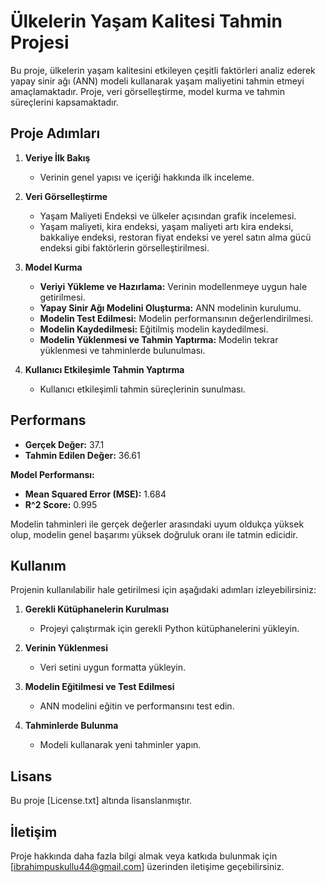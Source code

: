 # Ülkelerin Yaşam Kalitesi Tahmin Projesi

Bu proje, ülkelerin yaşam kalitesini etkileyen çeşitli faktörleri analiz ederek yapay sinir ağı (ANN) modeli kullanarak yaşam maliyetini tahmin etmeyi amaçlamaktadır. Proje, veri görselleştirme, model kurma ve tahmin süreçlerini kapsamaktadır.

## Proje Adımları

1. **Veriye İlk Bakış**
   - Verinin genel yapısı ve içeriği hakkında ilk inceleme.

2. **Veri Görselleştirme**
   - Yaşam Maliyeti Endeksi ve ülkeler açısından grafik incelemesi.
   - Yaşam maliyeti, kira endeksi, yaşam maliyeti artı kira endeksi, bakkaliye endeksi, restoran fiyat endeksi ve yerel satın alma gücü endeksi gibi faktörlerin görselleştirilmesi.

3. **Model Kurma**
   - **Veriyi Yükleme ve Hazırlama:** Verinin modellenmeye uygun hale getirilmesi.
   - **Yapay Sinir Ağı Modelini Oluşturma:** ANN modelinin kurulumu.
   - **Modelin Test Edilmesi:** Modelin performansının değerlendirilmesi.
   - **Modelin Kaydedilmesi:** Eğitilmiş modelin kaydedilmesi.
   - **Modelin Yüklenmesi ve Tahmin Yaptırma:** Modelin tekrar yüklenmesi ve tahminlerde bulunulması.

4. **Kullanıcı Etkileşimle Tahmin Yaptırma**
   - Kullanıcı etkileşimli tahmin süreçlerinin sunulması.

## Performans

- **Gerçek Değer:** 37.1
- **Tahmin Edilen Değer:** 36.61

**Model Performansı:**
- **Mean Squared Error (MSE):** 1.684
- **R^2 Score:** 0.995

Modelin tahminleri ile gerçek değerler arasındaki uyum oldukça yüksek olup, modelin genel başarımı yüksek doğruluk oranı ile tatmin edicidir.

## Kullanım

Projenin kullanılabilir hale getirilmesi için aşağıdaki adımları izleyebilirsiniz:

1. **Gerekli Kütüphanelerin Kurulması**
   - Projeyi çalıştırmak için gerekli Python kütüphanelerini yükleyin.

2. **Verinin Yüklenmesi**
   - Veri setini uygun formatta yükleyin.

3. **Modelin Eğitilmesi ve Test Edilmesi**
   - ANN modelini eğitin ve performansını test edin.

4. **Tahminlerde Bulunma**
   - Modeli kullanarak yeni tahminler yapın.

## Lisans

Bu proje [License.txt] altında lisanslanmıştır.

## İletişim

Proje hakkında daha fazla bilgi almak veya katkıda bulunmak için [ibrahimpuskullu44@gmail.com] üzerinden iletişime geçebilirsiniz.

